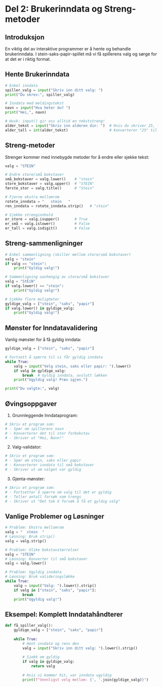 # Del 2: Brukerinndata og Streng-metoder

## Introduksjon
En viktig del av interaktive programmer er å hente og behandle brukerinndata. I stein-saks-papir-spillet må vi få spillerens valg og sørge for at det er i riktig format.

## Hente Brukerinndata
```python
# Enkel inndata
spiller_valg = input("Skriv inn ditt valg: ")
print("Du skrev:", spiller_valg)

# Inndata med meldingstekst
navn = input("Hva heter du? ")
print("Hei,", navn)

# Husk: input() gir oss alltid en tekststreng!
alder_tekst = input("Skriv inn alderen din: ")  # Hvis du skriver 25, får du "25" (tekst)
alder_tall = int(alder_tekst)                   # Konverterer "25" til 25 (tall)
```

## Streng-metoder
Strenger kommer med innebygde metoder for å endre eller sjekke tekst:
```python
valg = "STEIN"

# Endre store/små bokstaver
små_bokstaver = valg.lower()    # "stein"
store_bokstaver = valg.upper()  # "STEIN"
første_stor = valg.title()      # "Stein"

# Fjerne ekstra mellomrom
rotete_inndata = "   stein   "
ren_inndata = rotete_inndata.strip()   # "stein"

# Sjekke strenginnhold
er_store = valg.isupper()       # True
er_små = valg.islower()         # False
er_tall = valg.isdigit()        # False
```

## Streng-sammenligninger
```python
# Enkel sammenligning (skiller mellom store/små bokstaver)
valg = "stein"
if valg == "stein":
    print("Gyldig valg!")

# Sammenligning uavhengig av store/små bokstaver
valg = "StEiN"
if valg.lower() == "stein":
    print("Gyldig valg!")

# Sjekke flere muligheter
gyldige_valg = ["stein", "saks", "papir"]
if valg.lower() in gyldige_valg:
    print("Gyldig valg!")
```

## Mønster for Inndatavalidering
Vanlig mønster for å få gyldig inndata:
```python
gyldige_valg = ["stein", "saks", "papir"]

# Fortsett å spørre til vi får gyldig inndata
while True:
    valg = input("Velg stein, saks eller papir: ").lower()
    if valg in gyldige_valg:
        break  # Gyldig inndata, avslutt løkken
    print("Ugyldig valg! Prøv igjen.")

print("Du valgte:", valg)
```

## Øvingsoppgaver
1. Grunnleggende Inndataprogram:
```python
# Skriv et program som:
# - Spør om spillerens navn
# - Konverterer det til stor forbokstav
# - Skriver ut "Hei, Navn!"
```

2. Valg-validator:
```python
# Skriv et program som:
# - Spør om stein, saks eller papir
# - Konverterer inndata til små bokstaver
# - Skriver ut om valget var gyldig
```

3. Gjenta-mønster:
```python
# Skriv et program som:
# - Fortsetter å spørre om valg til det er gyldig
# - Teller antall forsøk som trengs
# - Skriver ut "Det tok X forsøk å få et gyldig valg"
```

## Vanlige Problemer og Løsninger
```python
# Problem: Ekstra mellomrom
valg = "  stein  "
# Løsning: Bruk strip()
valg = valg.strip()

# Problem: Ulike bokstavstørrelser
valg = "STEIN"
# Løsning: Konverter til små bokstaver
valg = valg.lower()

# Problem: Ugyldig inndata
# Løsning: Bruk valideringsløkke
while True:
    valg = input("Valg: ").lower().strip()
    if valg in ["stein", "saks", "papir"]:
        break
    print("Ugyldig valg!")
```

## Eksempel: Komplett Inndatahåndterer
```python
def få_spiller_valg():
    gyldige_valg = ["stein", "saks", "papir"]
    
    while True:
        # Hent inndata og rens den
        valg = input("Skriv inn ditt valg: ").lower().strip()
        
        # Sjekk om gyldig
        if valg in gyldige_valg:
            return valg
        
        # Hvis vi kommer hit, var inndata ugyldig
        print(f"Vennligst velg mellom: {', '.join(gyldige_valg)}")
```
